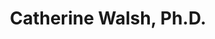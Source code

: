 ---
title: "Catherine Walsh, Ph.D."
presenter_id: catherine_walsh
layout: member_all_publications
permalink: /member_full_publications/:presenter_id/
---